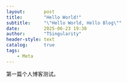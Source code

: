 ```yaml
---
layout:       post
title:        "Hello World!"
subtitle:     "\"Hello World, Hello Blog\""
date:         2025-06-23 19:38
author:       "TSingularity"
header-style: text
catalog:      true
tags:
    - Meta
---
```


第一篇个人博客测试。

